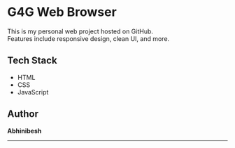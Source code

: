 # G4G Web Browser

This is my personal web project hosted on GitHub.  
Features include responsive design, clean UI, and more.

## Tech Stack
- HTML
- CSS
- JavaScript

## Author
**Abhinibesh**

---
